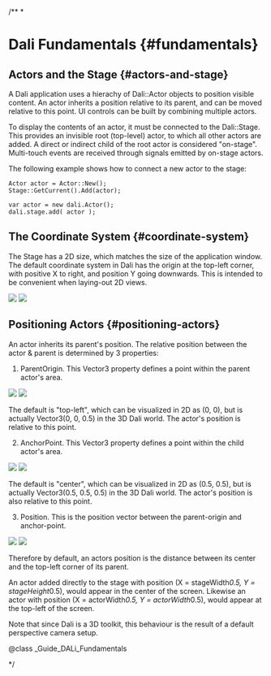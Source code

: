 /**
 *
# Dali Fundamentals  {#fundamentals}

## Actors and the Stage {#actors-and-stage}

A Dali application uses a hierachy of Dali::Actor objects to position visible content.  An actor inherits a position relative to its parent, and can be moved relative to this point.  UI controls can be built by combining multiple actors.
  
To display the contents of an actor, it must be connected to the Dali::Stage.  This provides an invisible root (top-level) actor, to which all other actors are added.  A direct or indirect child of the root actor is considered "on-stage".  Multi-touch events are received through signals emitted by on-stage actors.
  
The following example shows how to connect a new actor to the stage:

~~~{.cpp}
Actor actor = Actor::New();
Stage::GetCurrent().Add(actor);
~~~

~~~{.js}
var actor = new dali.Actor();
dali.stage.add( actor );
~~~

## The Coordinate System {#coordinate-system}

The Stage has a 2D size, which matches the size of the application window.  The default coordinate system in Dali has the origin at the top-left corner, with positive X to right, and position Y going
downwards.  This is intended to be convenient when laying-out 2D views.

![ ](../assets/img/coordinate-system-and-stage.png)
![ ](coordinate-system-and-stage.png)

## Positioning Actors {#positioning-actors}

An actor inherits its parent's position.  The relative position between the actor & parent is determined by 3 properties:
1) ParentOrigin.  This Vector3 property defines a point within the parent actor's area.

![ ](../assets/img/parent-origin.png)
![ ](parent-origin.png)

The default is "top-left", which can be visualized in 2D as (0, 0), but is actually Vector3(0, 0, 0.5) in the 3D Dali world.  The actor's position is relative to this point.

2) AnchorPoint.  This Vector3 property defines a point within the child actor's area.

![ ](../assets/img/anchor-point.png)
![ ](anchor-point.png)

The default is "center", which can be visualized in 2D as (0.5, 0.5), but is actually Vector3(0.5, 0.5, 0.5) in the 3D Dali world.  The actor's position is also relative to this point.

3) Position.  This is the position vector between the parent-origin and anchor-point.

![ ](../assets/img/actor-position.png)
![ ](actor-position.png)

Therefore by default, an actors position is the distance between its center and the top-left corner of its parent.

An actor added directly to the stage with position (X = stageWidth*0.5, Y = stageHeight*0.5), would appear in the center of the screen.  Likewise an actor with position (X = actorWidth*0.5, Y = actorWidth*0.5), would appear at the top-left of the screen.

Note that since Dali is a 3D toolkit, this behaviour is the result of a default perspective camera setup.

@class _Guide_DALi_Fundamentals

*/
